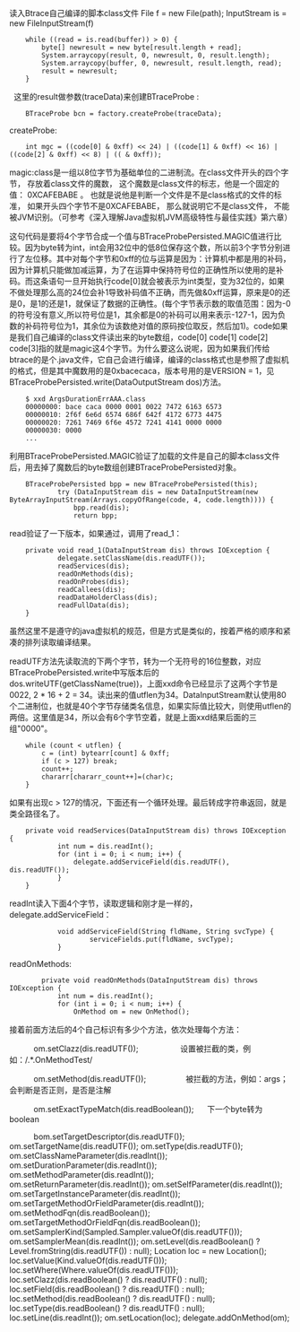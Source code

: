 

读入Btrace自己编译的脚本class文件
        File f = new File(path);
        InputStream is = new FileInputStream(f)

        while ((read = is.read(buffer)) > 0) {
            byte[] newresult = new byte[result.length + read];
            System.arraycopy(result, 0, newresult, 0, result.length);
            System.arraycopy(buffer, 0, newresult, result.length, read);
            result = newresult;
        }
 
这里的result做参数(traceData)来创建BTraceProbe :

        BTraceProbe bcn = factory.createProbe(traceData);
        
createProbe:

        int mgc = ((code[0] & 0xff) << 24) | ((code[1] & 0xff) << 16) | ((code[2] & 0xff) << 8) | (( & 0xff));

magic:class是一组以8位字节为基础单位的二进制流。在class文件开头的四个字节， 存放着class文件的魔数， 这个魔数是class文件的标志，他是一个固定的值： 0XCAFEBABE 。 也就是说他是判断一个文件是不是class格式的文件的标准， 如果开头四个字节不是0XCAFEBABE， 那么就说明它不是class文件， 不能被JVM识别。（可参考《深入理解Java虚拟机JVM高级特性与最佳实践》第六章）

这句代码是要将4个字节合成一个值与BTraceProbePersisted.MAGIC值进行比较。因为byte转为int，int会用32位中的低8位保存这个数，所以前3个字节分别进行了左位移。其中对每个字节和0xff的位与运算是因为：计算机中都是用的补码，因为计算机只能做加减运算，为了在运算中保持符号位的正确性所以使用的是补码。而这条语句一旦开始执行code[0]就会被表示为int类型，变为32位的，如果不做处理那么高的24位会补1导致补码值不正确，而先做&0xff运算，原来是0的还是0，是1的还是1，就保证了数据的正确性。(每个字节表示数的取值范围：因为-0的符号没有意义,所以符号位是1，其余都是0的补码可以用来表示-127-1，因为负数的补码符号位为1，其余位为该数绝对值的原码按位取反，然后加1)。code如果是我们自己编译的class文件读出来的byte数组，code[0] code[1] code[2] code[3]指的就是magic这4个字节。为什么要这么说呢，因为如果我们传给btrace的是个.java文件，它自己会进行编译，编译的class格式也是参照了虚拟机的格式，但是其中魔数用的是0xbacecaca，版本号用的是VERSION = 1，见BTraceProbePersisted.write(DataOutputStream dos)方法。

        $ xxd ArgsDurationErrAAA.class 
        00000000: bace caca 0000 0001 0022 7472 6163 6573 
        00000010: 2f6f 6e6d 6574 686f 642f 4172 6773 4475
        00000020: 7261 7469 6f6e 4572 7241 4141 0000 0000
        00000030: 0000
        ...

利用BTraceProbePersisted.MAGIC验证了加载的文件是自己的脚本class文件后，用去掉了魔数后的byte数组创建BTraceProbePersisted对象。

        BTraceProbePersisted bpp = new BTraceProbePersisted(this);
                try (DataInputStream dis = new DataInputStream(new ByteArrayInputStream(Arrays.copyOfRange(code, 4, code.length)))) {
                    bpp.read(dis);
                    return bpp;

read验证了一下版本，如果通过，调用了read_1：

        private void read_1(DataInputStream dis) throws IOException {
                delegate.setClassName(dis.readUTF());
                readServices(dis);
                readOnMethods(dis);
                readOnProbes(dis);
                readCallees(dis);
                readDataHolderClass(dis);
                readFullData(dis);
        }

虽然这里不是遵守的java虚拟机的规范，但是方式是类似的，按着严格的顺序和紧凑的排列读取编译结果。

readUTF方法先读取流的下两个字节，转为一个无符号的16位整数，对应BTraceProbePersisted.write中写版本后的dos.writeUTF(getClassName(true))，上面xxd命令已经显示了这两个字节是0022, 2 * 16 + 2 = 34。读出来的值utflen为34。DataInputStream默认使用80个二进制位，也就是40个字节存储类名信息，如果实际值比较大，则使用utflen的两倍。这里值是34，所以会有6个字节空着，就是上面xxd结果后面的三组"0000"。



        while (count < utflen) {
            c = (int) bytearr[count] & 0xff;
            if (c > 127) break;
            count++;
            chararr[chararr_count++]=(char)c;
        }

如果有出现c > 127的情况，下面还有一个循环处理。最后转成字符串返回，就是类全路径名了。

        private void readServices(DataInputStream dis) throws IOException {
                int num = dis.readInt();
                for (int i = 0; i < num; i++) {
                    delegate.addServiceField(dis.readUTF(), dis.readUTF());
                }
        }

readInt读入下面4个字节，读取逻辑和刚才是一样的，delegate.addServiceField：

                void addServiceField(String fldName, String svcType) {
                        serviceFields.put(fldName, svcType);
                }

readOnMethods:

            private void readOnMethods(DataInputStream dis) throws IOException {
                int num = dis.readInt();
                for (int i = 0; i < num; i++) {
                    OnMethod om = new OnMethod();

接着前面方法后的4个自己标识有多少个方法，依次处理每个方法：

            om.setClazz(dis.readUTF());                   设置被拦截的类，例如：/.*\.OnMethodTest/

            om.setMethod(dis.readUTF());                  被拦截的方法，例如：args；会判断是否正则，是否是注解

            om.setExactTypeMatch(dis.readBoolean());      下一个byte转为boolean
            
            bom.setTargetDescriptor(dis.readUTF());
            om.setTargetName(dis.readUTF());
            om.setType(dis.readUTF());
            om.setClassNameParameter(dis.readInt());
            om.setDurationParameter(dis.readInt());
            om.setMethodParameter(dis.readInt());
            om.setReturnParameter(dis.readInt());
            om.setSelfParameter(dis.readInt());
            om.setTargetInstanceParameter(dis.readInt());
            om.setTargetMethodOrFieldParameter(dis.readInt());
            om.setMethodFqn(dis.readBoolean());
            om.setTargetMethodOrFieldFqn(dis.readBoolean());
            om.setSamplerKind(Sampled.Sampler.valueOf(dis.readUTF()));
            om.setSamplerMean(dis.readInt());
            om.setLevel(dis.readBoolean() ? Level.fromString(dis.readUTF()) : null);
            Location loc = new Location();
            loc.setValue(Kind.valueOf(dis.readUTF()));
            loc.setWhere(Where.valueOf(dis.readUTF()));
            loc.setClazz(dis.readBoolean() ? dis.readUTF() : null);
            loc.setField(dis.readBoolean() ? dis.readUTF() : null);
            loc.setMethod(dis.readBoolean() ? dis.readUTF() : null);
            loc.setType(dis.readBoolean() ? dis.readUTF() : null);
            loc.setLine(dis.readInt());
            om.setLocation(loc);
            delegate.addOnMethod(om);
